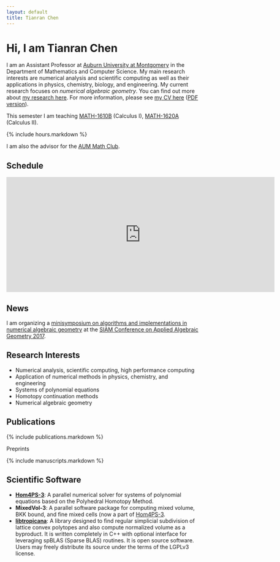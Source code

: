 ```yaml
---
layout: default
title: Tianran Chen
---
```



Hi, I am Tianran Chen
=====================

I am an Assistant Professor at [Auburn University at Montgomery](http://www.aum.edu)
in the Department of Mathematics and Computer Science.
My main research interests are numerical analysis and scientific computing
as well as their applications in physics, chemistry, biology, and engineering.
My current research focuses on _numerical algebraic geometry_.
You can find out more about [my research here](research/).
For more information, please see [my CV here](cv/) ([PDF version](cv.pdf)).

This semester I am teaching
[MATH-1610B](teaching/calc1/) (Calculus I),
[MATH-1620A](teaching/calc2/) (Calculus II).

{% include hours.markdown %}

I am also the advisor for the [AUM Math Club](teaching/mathclub/).

Schedule
--------

<iframe src="https://calendar.google.com/calendar/embed?showTitle=0&amp;showNav=0&amp;showPrint=0&amp;showCalendars=0&amp;mode=WEEK&amp;height=700&amp;wkst=1&amp;bgcolor=%23FFFFFF&amp;src=k7cas66vp4vba2cruqhh4cila8%40group.calendar.google.com&amp;color=%235F6B02&amp;ctz=America%2FChicago" style="border-width:0" width="700" height="300" frameborder="0" scrolling="no"></iframe>

News
----

I am organizing a
[minisymposium on algorithms and implementations in numerical algebraic geometry](research/ag17/)
at the
[SIAM Conference on Applied Algebraic Geometry 2017](https://www.siam.org/meetings/ag17/).

Research Interests
------------------
- Numerical analysis, scientific computing, high performance computing
- Application of numerical methods in physics, chemistry, and engineering
- Systems of polynomial equations
- Homotopy continuation methods
- Numerical algebraic geometry

Publications
------------

{% include publications.markdown %}

Preprints

{% include manuscripts.markdown %}

Scientific Software
-------------------

-   [__Hom4PS-3__](http://www.hom4ps3.org):
    A parallel numerical solver for systems of polynomial equations based on the Polyhedral Homotopy Method.
-   __MixedVol-3__:
    A parallel software package for computing mixed volume, BKK bound, and fine mixed cells (now a part of [Hom4PS-3](http://www.hom4ps3.org).
-   [__libtropicana__](https://github.com/chentianran/libtropicana):
    A library designed to find regular simplicial subdivision of lattice convex polytopes and also compute normalized volume as a byproduct. It is written completely in C++ with optional interface for leveraging spBLAS (Sparse BLAS) routines. It is open source software. Users may freely distribute its source under the terms of the LGPLv3 license.
